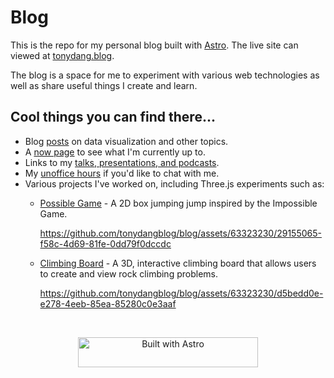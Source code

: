 # Blog

This is the repo for my personal blog built with [Astro](https://astro.build/). The live site can viewed at [tonydang.blog](https://tonydang.blog).

The blog is a space for me to experiment with various web technologies as well as share useful things I create and learn.

## Cool things you can find there...

- Blog [posts](https://tonydang.blog/posts/) on data visualization and other topics.
- A [now page](https://tonydang.blog/now/) to see what I'm currently up to.
- Links to my [talks, presentations, and podcasts](https://www.youtube.com/playlist?list=PL8lFmBcH3vX-JNIgxW3THUy7REthSRFEI).
- My [unoffice hours](https://tonydang.blog/unoffice-hours/) if you'd like to chat with me.
- Various projects I've worked on, including Three.js experiments such as:
  - [Possible Game](https://tonydang.blog/possible-game/) - A 2D box jumping jump inspired by the Impossible Game.

    https://github.com/tonydangblog/blog/assets/63323230/29155065-f58c-4d69-81fe-0dd79f0dccdc
    
  - [Climbing Board](https://tonydang.blog/climbing-board/) - A 3D, interactive climbing board that allows users to create and view rock climbing problems.

    https://github.com/tonydangblog/blog/assets/63323230/d5bedd0e-e278-4eeb-85ea-85280c0e3aaf

<br>

<p align=center>
  <a href="https://astro.build"><img src="https://astro.badg.es/v2/built-with-astro/large.svg" alt="Built with Astro" width="288" height="48"></a>
</p>



